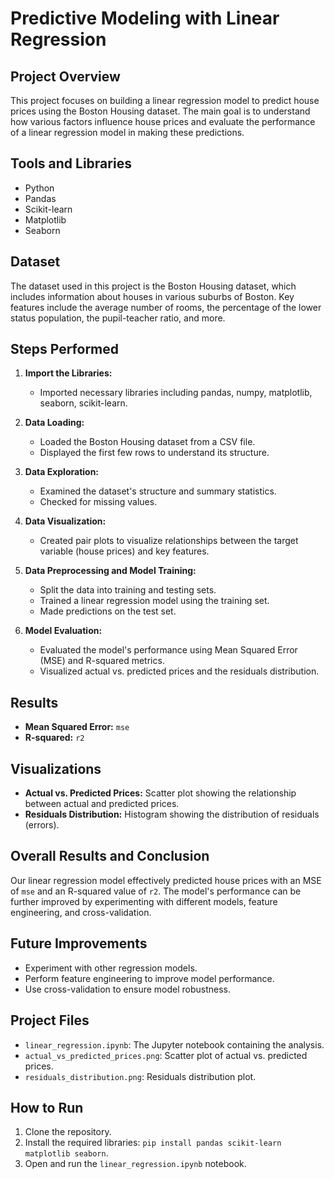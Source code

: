 # Predictive Modeling with Linear Regression

## Project Overview
This project focuses on building a linear regression model to predict house prices using the Boston Housing dataset. The main goal is to understand how various factors influence house prices and evaluate the performance of a linear regression model in making these predictions.

## Tools and Libraries
- Python
- Pandas
- Scikit-learn
- Matplotlib
- Seaborn

## Dataset
The dataset used in this project is the Boston Housing dataset, which includes information about houses in various suburbs of Boston. Key features include the average number of rooms, the percentage of the lower status population, the pupil-teacher ratio, and more.

## Steps Performed
1. **Import the Libraries:**
   - Imported necessary libraries including pandas, numpy, matplotlib, seaborn, scikit-learn.

2. **Data Loading:**
   - Loaded the Boston Housing dataset from a CSV file.
   - Displayed the first few rows to understand its structure.

3. **Data Exploration:**
   - Examined the dataset's structure and summary statistics.
   - Checked for missing values.

4. **Data Visualization:**
   - Created pair plots to visualize relationships between the target variable (house prices) and key features.

5. **Data Preprocessing and Model Training:**
   - Split the data into training and testing sets.
   - Trained a linear regression model using the training set.
   - Made predictions on the test set.

6. **Model Evaluation:**
   - Evaluated the model's performance using Mean Squared Error (MSE) and R-squared metrics.
   - Visualized actual vs. predicted prices and the residuals distribution.

## Results
- **Mean Squared Error:** `mse`
- **R-squared:** `r2`

## Visualizations
- **Actual vs. Predicted Prices:** Scatter plot showing the relationship between actual and predicted prices.
- **Residuals Distribution:** Histogram showing the distribution of residuals (errors).

## Overall Results and Conclusion
Our linear regression model effectively predicted house prices with an MSE of `mse` and an R-squared value of `r2`. The model's performance can be further improved by experimenting with different models, feature engineering, and cross-validation.

## Future Improvements
- Experiment with other regression models.
- Perform feature engineering to improve model performance.
- Use cross-validation to ensure model robustness.

## Project Files
- `linear_regression.ipynb`: The Jupyter notebook containing the analysis.
- `actual_vs_predicted_prices.png`: Scatter plot of actual vs. predicted prices.
- `residuals_distribution.png`: Residuals distribution plot.

## How to Run
1. Clone the repository.
2. Install the required libraries: `pip install pandas scikit-learn matplotlib seaborn`.
3. Open and run the `linear_regression.ipynb` notebook.
